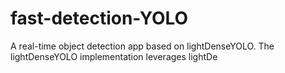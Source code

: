 # fast-detection-YOLO

A real-time object detection app based on lightDenseYOLO. The lightDenseYOLO implementation leverages lightDe